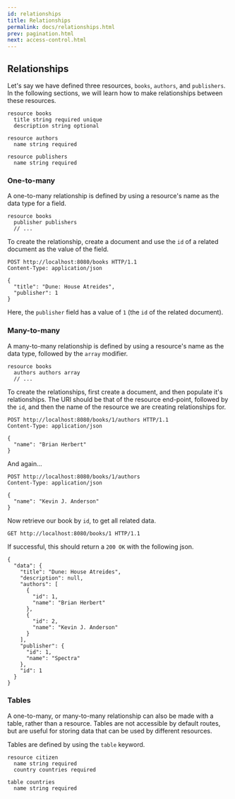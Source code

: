 ```yaml
---
id: relationships
title: Relationships
permalink: docs/relationships.html
prev: pagination.html
next: access-control.html
---
```


## Relationships

Let's say we have defined three resources, `books`, `authors`, and `publishers`. In the following sections, we will learn how to make relationships between these resources.

```
resource books
  title string required unique
  description string optional

resource authors
  name string required

resource publishers
  name string required
```

### One-to-many

A one-to-many relationship is defined by using a resource's name as the data type for a field.

```
resource books
  publisher publishers
  // ...
```

To create the relationship, create a document and use the `id` of a related document as the value of the field.

```
POST http://localhost:8080/books HTTP/1.1
Content-Type: application/json

{
  "title": "Dune: House Atreides",
  "publisher": 1
}
```

Here, the `publisher` field has a value of `1` (the `id` of the related document).

### Many-to-many

A many-to-many relationship is defined by using a resource's name as the data type, followed by the `array` modifier.

```
resource books
  authors authors array
  // ...
```

To create the relationships, first create a document, and then populate it's relationships. The URI should be that of the resource end-point, followed by the `id`, and then the name of the resource we are creating relationships for.

```
POST http://localhost:8080/books/1/authors HTTP/1.1
Content-Type: application/json

{
  "name": "Brian Herbert"
}
```

And again...

```
POST http://localhost:8080/books/1/authors
Content-Type: application/json

{
  "name": "Kevin J. Anderson"	
}
```

Now retrieve our book by `id`, to get all related data.

```
GET http://localhost:8080/books/1 HTTP/1.1
```

If successful, this should return a `200 OK` with the following json.

```
{
  "data": {
    "title": "Dune: House Atreides",
    "description": null,
    "authors": [
      {
        "id": 1,
        "name": "Brian Herbert"
      },
      {
        "id": 2,
        "name": "Kevin J. Anderson"
      }
    ],
    "publisher": {
      "id": 1,
      "name": "Spectra"
    },
    "id": 1
  }
}
```

### Tables

A one-to-many, or many-to-many relationship can also be made with a table, rather than a resource. Tables are not accessible by default routes, but are useful for storing data that can be used by different resources.

Tables are defined by using the `table` keyword.

```
resource citizen
  name string required
  country countries required

table countries
  name string required
```